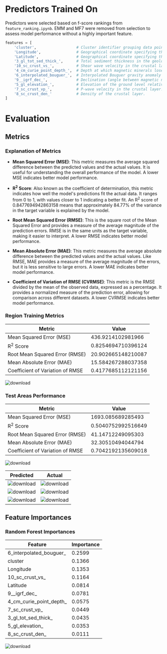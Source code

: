 # Predictors Trained On
Predictors were selected based on f-score rankings from ```feature_ranking.ipynb```. EMM and MF7 were removed from selection to assess model performance without a highly important feature.

```python
features = [
    'cluster',                  # Cluster identifier grouping data points with similar properties.
    'Longitude',                # Geographical coordinate specifying the east-west position.
    'Latitude',                 # Geographical coordinate specifying the north-south position.
    '3_gl_tot_sed_thick_',      # Total sediment thickness in the geological layer.
    '10_sc_crust_vs_',          # Shear wave velocity in the crustal layer.
    '4_cm_curie_point_depth_',  # Depth at which magnetic minerals lose their magnetism (Curie point).
    '6_interpolated_bouguer_',  # Interpolated Bouguer gravity anomaly data.
    '9__igrf_dec_',             # Declination (angle between magnetic north and true north) from the IGRF model.
    '5_gl_elevation_',          # Elevation of the ground level relative to sea level.
    '7_sc_crust_vp_',           # P-wave velocity in the crustal layer.
    '8_sc_crust_den_'           # Density of the crustal layer.
]
```

# Evaluation 

## Metrics 

### Explanation of Metrics

- **Mean Squared Error (MSE)**: This metric measures the average squared difference between the predicted values and the actual values. It is useful for understanding the overall performance of the model. A lower MSE indicates better model performance.

- **R<sup>2</sup> Score**: Also known as the coefficient of determination, this metric indicates how well the model's predictions fit the actual data. It ranges from 0 to 1, with values closer to 1 indicating a better fit. An R<sup>2</sup> score of 0.8477694942863158 means that approximately 84.77% of the variance in the target variable is explained by the model.

- **Root Mean Squared Error (RMSE)**: This is the square root of the Mean Squared Error and provides a measure of the average magnitude of the prediction errors. RMSE is in the same units as the target variable, making it easier to interpret. A lower RMSE indicates better model performance.

- **Mean Absolute Error (MAE)**: This metric measures the average absolute difference between the predicted values and the actual values. Like RMSE, MAE provides a measure of the average magnitude of the errors, but it is less sensitive to large errors. A lower MAE indicates better model performance.

- **Coefficient of Variation of RMSE (CVRMSE)**: This metric is the RMSE divided by the mean of the observed data, expressed as a percentage. It provides a normalized measure of the prediction error, allowing for comparison across different datasets. A lower CVRMSE indicates better model performance.


### Region Training Metrics

| Metric                               | Value                   |
|--------------------------------------|-------------------------|
| Mean Squared Error (MSE)             |  436.9214102981966     |
| R<sup>2</sup> Score                  |  0.8254694710396124     |
| Root Mean Squared Error (RMSE)       | 20.902665148210087      |
| Mean Absolute Error (MAE)            | 15.584267288037358      |
| Coefficient of Variation of RMSE     | 0.4177685112121156      |

![download](https://github.com/user-attachments/assets/f69ca873-9db4-4612-9285-00f00d0bf775)





### Test Areas Performance


| Metric                               | Value                   |
|--------------------------------------|-------------------------|
| Mean Squared Error (MSE)             | 1693.085689285493      |
| R<sup>2</sup> Score                  | 0.5040752992516649      |
| Root Mean Squared Error (RMSE)       | 41.14712249095303      |
| Mean Absolute Error (MAE)            |  32.30510494044794      |
| Coefficient of Variation of RMSE     | 0.7042192135609018     |



![download](https://github.com/user-attachments/assets/cac336dd-f5ba-4e50-8675-6cd0c4ccea1d)



| Predicted               | Actual                |
|-----------------------|-----------------------|
|![download](https://github.com/user-attachments/assets/72409abe-bd8d-43fe-8c21-a3baf280f26a)|![download](https://github.com/user-attachments/assets/8f59571c-eb80-4d6d-8c90-7152cb547d23)|
|![download](https://github.com/user-attachments/assets/a9fb8e6e-237b-4d18-a665-b2b4188ae107) | ![download](https://github.com/user-attachments/assets/0e6c1169-3ad6-4f05-8c19-9738ebd2b3c3)|
|![download](https://github.com/user-attachments/assets/bdb723c9-79a6-4d47-8be4-241e09e82942)|![download](https://github.com/user-attachments/assets/0cf6f90f-9d07-4fc8-90ec-bb61c743fb2b)|



## Feature Importances 

### Random Forest Importances 
| Feature                          | Importance |
|----------------------------------|------------|
| 6_interpolated_bouguer_          | 0.2599     |
| cluster                          | 0.1366     |
| Longitude                        | 0.1353     |
| 10_sc_crust_vs_                  | 0.1164     |
| Latitude                         | 0.0814     |
| 9__igrf_dec_                     | 0.0781     |
| 4_cm_curie_point_depth_          | 0.0575     |
| 7_sc_crust_vp_                   | 0.0449     |
| 3_gl_tot_sed_thick_              | 0.0435     |
| 5_gl_elevation_                  | 0.0353     |
| 8_sc_crust_den_                  | 0.0111     |


![download](https://github.com/user-attachments/assets/ce55c099-d6f1-4674-a4bd-2faf0506c966)

